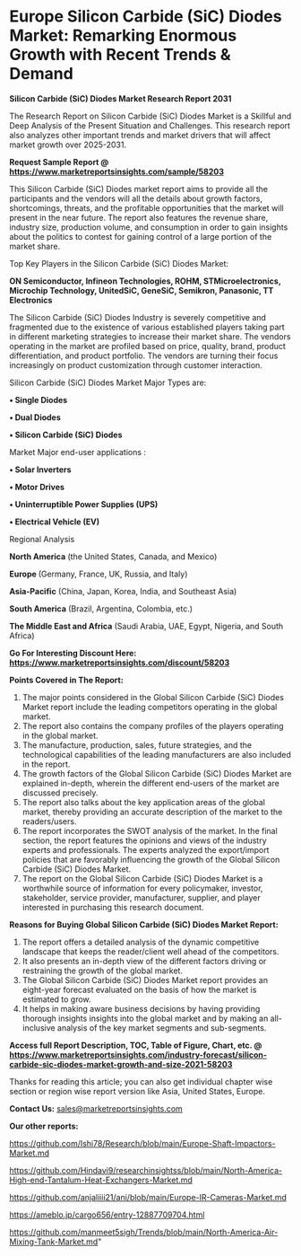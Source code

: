 # Europe Silicon Carbide (SiC) Diodes Market: Remarking Enormous Growth with Recent Trends & Demand

<strong>Silicon Carbide (SiC) Diodes Market Research Report 2031</strong>

The Research Report on Silicon Carbide (SiC) Diodes Market is a Skillful and Deep Analysis of the Present Situation and Challenges. This research report also analyzes other important trends and market drivers that will affect market growth over 2025-2031.

<strong>Request Sample Report @ <a href=https://www.marketreportsinsights.com/sample/58203>https://www.marketreportsinsights.com/sample/58203</a></strong>

This Silicon Carbide (SiC) Diodes market report aims to provide all the participants and the vendors will all the details about growth factors, shortcomings, threats, and the profitable opportunities that the market will present in the near future. The report also features the revenue share, industry size, production volume, and consumption in order to gain insights about the politics to contest for gaining control of a large portion of the market share.

Top Key Players in the Silicon Carbide (SiC) Diodes Market:

<strong>ON Semiconductor, Infineon Technologies, ROHM, STMicroelectronics, Microchip Technology, UnitedSiC, GeneSiC, Semikron, Panasonic, TT Electronics</strong>

The Silicon Carbide (SiC) Diodes Industry is severely competitive and fragmented due to the existence of various established players taking part in different marketing strategies to increase their market share. The vendors operating in the market are profiled based on price, quality, brand, product differentiation, and product portfolio. The vendors are turning their focus increasingly on product customization through customer interaction.

Silicon Carbide (SiC) Diodes Market Major Types are:

<strong>• Single Diodes

• Dual Diodes

• Silicon Carbide (SiC) Diodes</strong>

Market Major end-user applications :

<strong>• Solar Inverters

• Motor Drives

• Uninterruptible Power Supplies (UPS)

• Electrical Vehicle (EV)</strong>

Regional Analysis

</u><strong><b>North America</b></strong> (the United States, Canada, and Mexico)

<strong><b>Europe </b></strong>(Germany, France, UK, Russia, and Italy)

<strong><b>Asia-Pacific</b></strong> (China, Japan, Korea, India, and Southeast Asia)

<strong><b>South America</b></strong> (Brazil, Argentina, Colombia, etc.)

<strong><b>The Middle East and Africa</b></strong> (Saudi Arabia, UAE, Egypt, Nigeria, and South Africa)

<strong>Go For Interesting Discount Here: <a href=https://www.marketreportsinsights.com/discount/58203>https://www.marketreportsinsights.com/discount/58203</a></strong>

<strong>Points Covered in The Report:</strong>
<ol>
  <li>The major points considered in the Global Silicon Carbide (SiC) Diodes Market report include the leading competitors operating in the global market.</li>
  <li>The report also contains the company profiles of the players operating in the global market.</li>
  <li>The manufacture, production, sales, future strategies, and the technological capabilities of the leading manufacturers are also included in the report.</li>
  <li>The growth factors of the Global Silicon Carbide (SiC) Diodes Market are explained in-depth, wherein the different end-users of the market are discussed precisely.</li>
  <li>The report also talks about the key application areas of the global market, thereby providing an accurate description of the market to the readers/users.</li>
  <li>The report incorporates the SWOT analysis of the market. In the final section, the report features the opinions and views of the industry experts and professionals. The experts analyzed the export/import policies that are favorably influencing the growth of the Global Silicon Carbide (SiC) Diodes Market.</li>
  <li>The report on the Global Silicon Carbide (SiC) Diodes Market is a worthwhile source of information for every policymaker, investor, stakeholder, service provider, manufacturer, supplier, and player interested in purchasing this research document.</li>
</ol>
<strong>Reasons for Buying Global Silicon Carbide (SiC) Diodes Market Report:</strong>

<ol>
  <li>The report offers a detailed analysis of the dynamic competitive landscape that keeps the reader/client well ahead of the competitors.</li>
  <li>It also presents an in-depth view of the different factors driving or restraining the growth of the global market.</li>
  <li>The Global Silicon Carbide (SiC) Diodes Market report provides an eight-year forecast evaluated on the basis of how the market is estimated to grow.</li>
  <li>It helps in making aware business decisions by having providing thorough insights insights into the global market and by making an all-inclusive analysis of the key market segments and sub-segments.</li>
</ol>
<strong>Access full Report Description, TOC, Table of Figure, Chart, etc. @ <a href=https://www.marketreportsinsights.com/industry-forecast/silicon-carbide-sic-diodes-market-growth-and-size-2021-58203>https://www.marketreportsinsights.com/industry-forecast/silicon-carbide-sic-diodes-market-growth-and-size-2021-58203</a></strong>


Thanks for reading this article; you can also get individual chapter wise section or region wise report version like Asia, United States, Europe.

<strong>Contact Us:</strong>
sales@marketreportsinsights.com

<strong>Our other reports:</strong>

<a href=https://github.com/Ishi78/Research/blob/main/Europe-Shaft-Impactors-Market.md>https://github.com/Ishi78/Research/blob/main/Europe-Shaft-Impactors-Market.md</a>

<a href=https://github.com/Hindavi9/researchinsightss/blob/main/North-America-High-end-Tantalum-Heat-Exchangers-Market.md>https://github.com/Hindavi9/researchinsightss/blob/main/North-America-High-end-Tantalum-Heat-Exchangers-Market.md</a>

<a href=https://github.com/anjaliiii21/ani/blob/main/Europe-IR-Cameras-Market.md>https://github.com/anjaliiii21/ani/blob/main/Europe-IR-Cameras-Market.md</a>

<a href=https://ameblo.jp/cargo656/entry-12887709704.html>https://ameblo.jp/cargo656/entry-12887709704.html</a>

<a href=https://github.com/manmeet5sigh/Trends/blob/main/North-America-Air-Mixing-Tank-Market.md>https://github.com/manmeet5sigh/Trends/blob/main/North-America-Air-Mixing-Tank-Market.md</a>"
